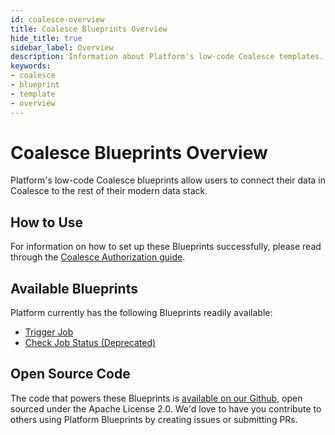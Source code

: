 ```yaml
---
id: coalesce-overview
title: Coalesce Blueprints Overview
hide_title: true
sidebar_label: Overview
description: Information about Platform's low-code Coalesce templates.
keywords:
- coalesce
- blueprint
- template
- overview
---
```


# Coalesce Blueprints Overview

Platform's low-code Coalesce blueprints allow users to connect their data in Coalesce to the rest of their modern data stack.


## How to Use
For information on how to set up these Blueprints successfully, please read through the [Coalesce Authorization guide](coalesce-authorization.md).


## Available Blueprints
Platform currently has the following Blueprints readily available:

- [Trigger Job](coalesce-trigger-job.md)
- [Check Job Status (Deprecated)](coalesce-determine-job-status.md)

## Open Source Code
The code that powers these Blueprints is [available on our Github](https://github.com/shipyardapp/shipyard-blueprints/tree/main/shipyard_blueprints/coalesce), open sourced under the Apache License 2.0. We'd love to have you contribute to others using Platform Blueprints by creating issues or submitting PRs.
